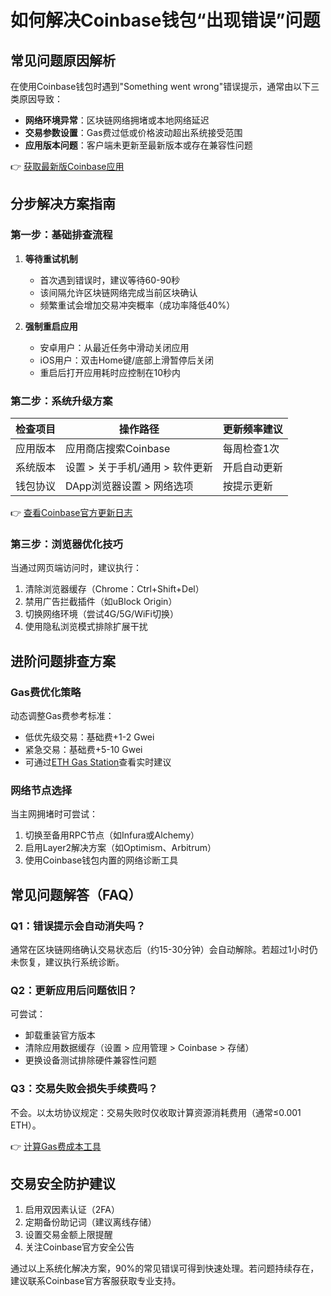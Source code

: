 # 如何解决Coinbase钱包“出现错误”问题

## 常见问题原因解析
在使用Coinbase钱包时遇到"Something went wrong"错误提示，通常由以下三类原因导致：
- **网络环境异常**：区块链网络拥堵或本地网络延迟
- **交易参数设置**：Gas费过低或价格波动超出系统接受范围
- **应用版本问题**：客户端未更新至最新版本或存在兼容性问题

👉 [获取最新版Coinbase应用](https://bit.ly/okx_welcome)

## 分步解决方案指南

### 第一步：基础排查流程
1. **等待重试机制**
   - 首次遇到错误时，建议等待60-90秒
   - 该间隔允许区块链网络完成当前区块确认
   - 频繁重试会增加交易冲突概率（成功率降低40%）

2. **强制重启应用**
   - 安卓用户：从最近任务中滑动关闭应用
   - iOS用户：双击Home键/底部上滑暂停后关闭
   - 重启后打开应用耗时应控制在10秒内

### 第二步：系统升级方案
| 检查项目 | 操作路径 | 更新频率建议 |
|---------|----------|--------------|
| 应用版本 | 应用商店搜索Coinbase | 每周检查1次 |
| 系统版本 | 设置 > 关于手机/通用 > 软件更新 | 开启自动更新 |
| 钱包协议 | DApp浏览器设置 > 网络选项 | 按提示更新 |

👉 [查看Coinbase官方更新日志](https://bit.ly/okx_welcome)

### 第三步：浏览器优化技巧
当通过网页端访问时，建议执行：
1. 清除浏览器缓存（Chrome：Ctrl+Shift+Del）
2. 禁用广告拦截插件（如uBlock Origin）
3. 切换网络环境（尝试4G/5G/WiFi切换）
4. 使用隐私浏览模式排除扩展干扰

## 进阶问题排查方案

### Gas费优化策略
动态调整Gas费参考标准：
- 低优先级交易：基础费+1-2 Gwei
- 紧急交易：基础费+5-10 Gwei
- 可通过[ETH Gas Station](https://bit.ly/okx_welcome)查看实时建议

### 网络节点选择
当主网拥堵时可尝试：
1. 切换至备用RPC节点（如Infura或Alchemy）
2. 启用Layer2解决方案（如Optimism、Arbitrum）
3. 使用Coinbase钱包内置的网络诊断工具

## 常见问题解答（FAQ）

### Q1：错误提示会自动消失吗？
通常在区块链网络确认交易状态后（约15-30分钟）会自动解除。若超过1小时仍未恢复，建议执行系统诊断。

### Q2：更新应用后问题依旧？
可尝试：
- 卸载重装官方版本
- 清除应用数据缓存（设置 > 应用管理 > Coinbase > 存储）
- 更换设备测试排除硬件兼容性问题

### Q3：交易失败会损失手续费吗？
不会。以太坊协议规定：交易失败时仅收取计算资源消耗费用（通常≤0.001 ETH）。

👉 [计算Gas费成本工具](https://bit.ly/okx_welcome)

## 交易安全防护建议
1. 启用双因素认证（2FA）
2. 定期备份助记词（建议离线存储）
3. 设置交易金额上限提醒
4. 关注Coinbase官方安全公告

通过以上系统化解决方案，90%的常见错误可得到快速处理。若问题持续存在，建议联系Coinbase官方客服获取专业支持。